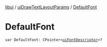[libui](../index.md) / [uiDrawTextLayoutParams](index.md) / [DefaultFont](./-default-font.md)

# DefaultFont

`var DefaultFont: CPointer<`[`uiFontDescriptor`](../ui-font-descriptor/index.md)`>?`